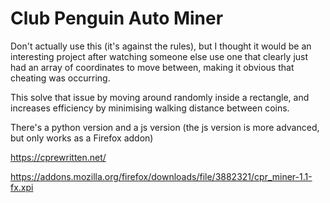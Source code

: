 # Club Penguin Auto Miner

Don't actually use this (it's against the rules), but I thought it would be an interesting project after watching someone else use one that clearly just had an array of coordinates to move between, making it obvious that cheating was occurring.

This solve that issue by moving around randomly inside a rectangle, and increases efficiency by minimising walking distance between coins.

There's a python version and a js version (the js version is more advanced, but only works as a Firefox addon)

https://cprewritten.net/

https://addons.mozilla.org/firefox/downloads/file/3882321/cpr_miner-1.1-fx.xpi

